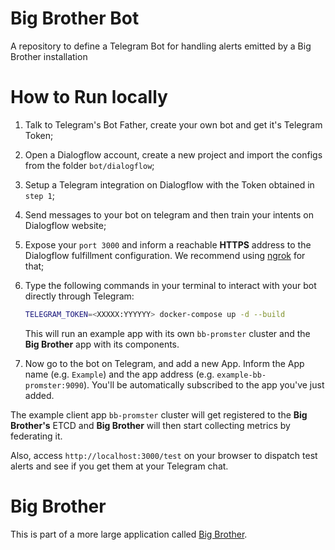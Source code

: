 # Big Brother Bot

A repository to define a Telegram Bot for handling alerts emitted by a Big Brother installation

# How to Run locally

1. Talk to Telegram's Bot Father, create your own bot and get it's Telegram Token;
2. Open a Dialogflow account, create a new project and import the configs from the folder `bot/dialogflow`;
3. Setup a Telegram integration on Dialogflow with the Token obtained in `step 1`;
4. Send messages to your bot on telegram and then train your intents on Dialogflow website;
5. Expose your `port 3000` and inform a reachable **HTTPS** address to the Dialogflow fulfillment configuration. We recommend using [ngrok](https://ngrok.com) for that; 
6. Type the following commands in your terminal to interact with your bot directly through Telegram:

   ```bash
   TELEGRAM_TOKEN=<XXXXX:YYYYYY> docker-compose up -d --build
   ```

   This will run an example app with its own `bb-promster` cluster and the **Big Brother** app with its components.

7. Now go to the bot on Telegram, and add a new App. Inform the App name (e.g. `Example`) and the app address (e.g. `example-bb-promster:9090`). You'll be automatically subscribed to the app you've just added.

The example client app `bb-promster` cluster will get registered to the **Big Brother's** ETCD and **Big Brother** will then start collecting metrics by federating it.

Also, access `http://localhost:3000/test` on your browser to dispatch test alerts and see if you get them at your Telegram chat. 

# Big Brother

This is part of a more large application called [Big Brother](https://github.com/labbsr0x/big-brother).
